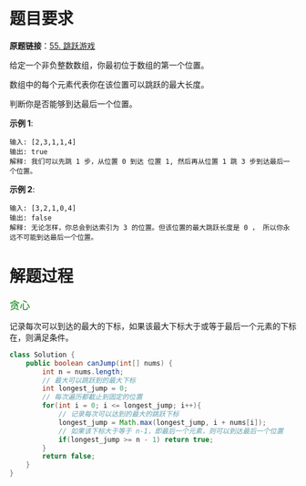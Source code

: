 # 题目要求

**原题链接**：[55. 跳跃游戏](https://leetcode-cn.com/problems/jump-game/)

给定一个非负整数数组，你最初位于数组的第一个位置。

数组中的每个元素代表你在该位置可以跳跃的最大长度。

判断你是否能够到达最后一个位置。

**示例 1**:

```
输入: [2,3,1,1,4]
输出: true
解释: 我们可以先跳 1 步，从位置 0 到达 位置 1, 然后再从位置 1 跳 3 步到达最后一个位置。
```

**示例 2**:

```
输入: [3,2,1,0,4]
输出: false
解释: 无论怎样，你总会到达索引为 3 的位置。但该位置的最大跳跃长度是 0 ， 所以你永远不可能到达最后一个位置。
```



# 解题过程

<font color=green size=4>贪心</font>

记录每次可以到达的最大的下标，如果该最大下标大于或等于最后一个元素的下标在，则满足条件。

```java
class Solution {
    public boolean canJump(int[] nums) {
        int n = nums.length;
        // 最大可以跳跃到的最大下标
        int longest_jump = 0;
        // 每次遍历都截止到固定的位置
        for(int i = 0; i <= longest_jump; i++){
            // 记录每次可以达到的最大的跳跃下标
            longest_jump = Math.max(longest_jump, i + nums[i]);
            // 如果该下标大于等于 n-1，即最后一个元素，则可以到达最后一个位置
            if(longest_jump >= n - 1) return true;
        }
        return false;
    }
}
```